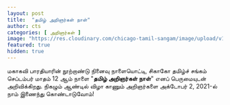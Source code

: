 ```yaml
---
layout: post
title:  "தமிழ் அறிஞர்கள் நாள்"
author: cts
categories: [ அறிஞர்கள் ]
image: "https://res.cloudinary.com/chicago-tamil-sangam/image/upload/v1630882738/Intro_kcpezc.png"
featured: true
hidden: true
---
```

மகாகவி பாரதியாரின் நூற்றாண்டு நினைவு நாளையொட்டி, சிகாகோ தமிழ்ச் சங்கம் செப்டம்பர் மாதம் 12 ஆம் நாளை "**தமிழ் அறிஞர்கள் நாள்**" எனப் பெருமையுடன் அறிவிக்கிறது. நிகழும் ஆண்டில் விழா காணும் அறிஞர்களை அக்டோபர் 2, 2021-ல்  நாம் இணைந்து கொண்டாடுவோம்!
